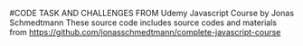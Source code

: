 #CODE TASK AND CHALLENGES FROM Udemy Javascript Course by Jonas Schmedtmann
These source code includes source codes and materials from <https://github.com/jonasschmedtmann/complete-javascript-course>